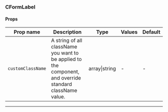 ### CFormLabel

#### Props

| Prop name                    | Description                                                                                               | Type          | Values | Default |
| ---------------------------- | --------------------------------------------------------------------------------------------------------- | ------------- | ------ | ------- |
| <code>customClassName</code> | A string of all className you want to be applied to the component, and override standard className value. | array\|string | -      | -       |

---
